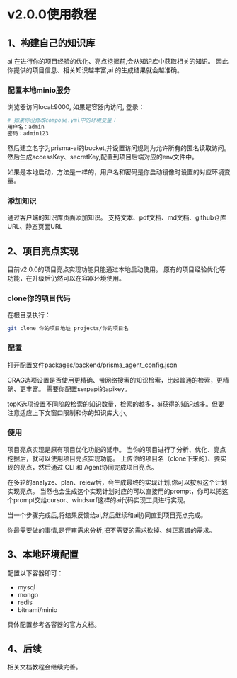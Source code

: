 # v2.0.0使用教程

## 1、构建自己的知识库

ai 在进行你的项目经验的优化、亮点挖掘前,会从知识库中获取相关的知识。
因此你提供的项目信息、相关知识越丰富,ai 的生成结果就会越准确。

### 配置本地minio服务

浏览器访问local:9000,
如果是容器内访问,
登录：

```bash
# 如果你没修改compose.yml中的环境变量：
用户名：admin
密码：admin123
```

然后建立名字为prisma-ai的bucket,并设置访问规则为允许所有的匿名读取访问。
然后生成accessKey、secretKey,配置到项目后端对应的env文件中。

如果是本地启动，方法是一样的，用户名和密码是你启动镜像时设置的对应环境变量。

### 添加知识

通过客户端的知识库页面添加知识。
支持文本、pdf文档、md文档、github仓库URL、静态页面URL

## 2、项目亮点实现

目前v2.0.0的项目亮点实现功能只能通过本地启动使用。
原有的项目经验优化等功能，在升级后仍然可以在容器环境使用。

### clone你的项目代码

在根目录执行：

```bash
git clone 你的项目地址 projects/你的项目名
```

### 配置

打开配置文件packages/backend/prisma_agent_config.json

CRAG选项设置是否使用更精确、带网络搜索的知识检索，比起普通的检索，更精确、更丰富。
需要你配置serpapi的apikey。

topK选项设置不同阶段检索的知识数量，检索的越多，ai获得的知识越多。但要注意适应上下文窗口限制和你的知识库大小。

### 使用

项目亮点实现是原有项目优化功能的延申。
当你的项目进行了分析、优化、亮点挖掘后，就可以使用项目亮点实现功能。
上传你的项目名（clone下来的）、要实现的亮点，然后通过 CLI 和 Agent协同完成项目亮点。

在多轮的analyze、plan、reiew后，会生成最终的实现计划,你可以按照这个计划实现亮点。
当然也会生成这个实现计划对应的可以直接用的prompt，你可以把这个prompt交给cursor、windsurf这样的ai代码实现工具进行实现。

当一个步骤完成后,将结果反馈给ai,然后继续和ai协同直到项目亮点完成。

你最需要做的事情,是评审需求分析,把不需要的需求砍掉、纠正离谱的需求。

## 3、本地环境配置

配置以下容器即可：

- mysql
- mongo
- redis
- bitnami/minio

具体配置参考各容器的官方文档。

## 4、后续

相关文档教程会继续完善。

